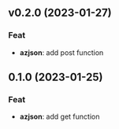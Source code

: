 ## v0.2.0 (2023-01-27)

### Feat

- **azjson**: add post function

## 0.1.0 (2023-01-25)

### Feat

- **azjson**: add get function
